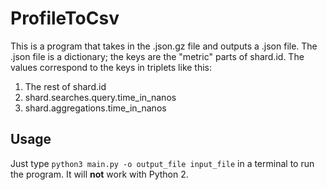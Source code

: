 # ProfileToCsv
This is a program that takes in the .json.gz file and outputs a .json file. The .json file is a dictionary; the keys are the "metric" parts of shard.id. The values correspond to the keys in triplets like this: 
1. The rest of shard.id
2. shard.searches.query.time_in_nanos
3. shard.aggregations.time_in_nanos

## Usage
Just type `python3 main.py -o output_file input_file` in a terminal to run the program. It will **not** work with Python 2.
